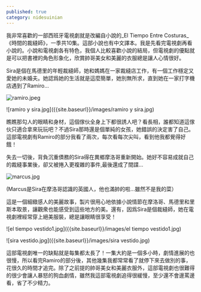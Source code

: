 ```yaml
---
published: true
category: nidesuinian
---
```

我非常喜歡的一部西班牙電視劇就是改編自小說的_El Tiempo Entre Costuras_《時間的裁縫師》，一季共10集。這部小說也有中文譯本。我是先看完電視劇再看小說的。小說和電視劇各有特色，我個人比較喜歡小說的結局，但電視劇的優點就是可以把書裡的角色形象化，欣賞帥哥美女和美麗的衣服總是讓人心情很好。

Sira是個在馬德里的年輕裁縫師，她和媽媽在一家裁縫店工作，有一個工作穩定又愛她的未婚夫。她認爲她的生活就是這麼簡單，她別無所求，直到她在一家打字機店遇到了Ramiro…

![ramiro.jpeg]({{site.baseurl}}/images/ramiro.jpeg)



![ramiro y sira.jpg]({{site.baseurl}}/images/ramiro y sira.jpg)



瞧瞧那勾人的眼睛和身材，這個傢伙全身上下都很誘人吧？看長相，誰都知道這傢伙只適合拿來玩玩吧？不過Sira那時還是個單純的女孩，她錯誤的決定害了自己。這部電視劇有Ramiro的部分我看了兩次，每次看每次尖叫，看到他我都覺得好餓！

失去一切後，背負沉重債務的Sira得在異鄉摩洛哥重新開始。她好不容易成就自己的裁縫事業後，卻又被捲入更複雜的事件,最後還成了間諜...

![marcus.jpg]({{site.baseurl}}/images/marcus.jpg)



(Marcus是Sira在摩洛哥認識的英國人，他也滿帥的啦...雖然不是我的菜）


這是一個細緻感人的美麗故事，製片很用心地依據小說情節在摩洛哥、馬德里和里斯本取景，讓觀衆也能感受到這些地方的美。還有，因爲Sira是個裁縫師，她在電視劇裡經常穿上絕美服裝，總是讓眼睛很享受！



![el tiempo vestido1.jpg]({{site.baseurl}}/images/el tiempo vestido1.jpg)



![sira vestido.jpg]({{site.baseurl}}/images/sira vestido.jpg)

這部電視劇唯一的缺點就是每集都太長了！一集大約是一個多小時，劇情進展的也很慢，所以看完Ramiro的部分後，其他幾集我都常常看了就停下來去做別的事，花很久的時間才追完。除了之前提的帥哥美女和美麗衣服外，這部電視劇也很難得的很少會讓人暴怒的狗血劇情，雖然我這部電視劇追得很緩慢，至少還不會邊罵邊看，省了不少精力。
